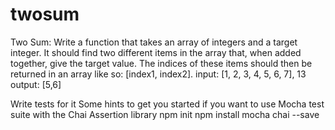 # twosum
Two Sum: Write a function that takes an array of integers and a target integer. It should find two different items in the array that, when added together, give the target value. The indices of these items should then be returned in an array like so: [index1, index2]. input: [1, 2, 3, 4, 5, 6, 7], 13 output: [5,6]

Write tests for it Some hints to get you started if you want to use Mocha test suite with the Chai Assertion library npm init npm install mocha chai --save
